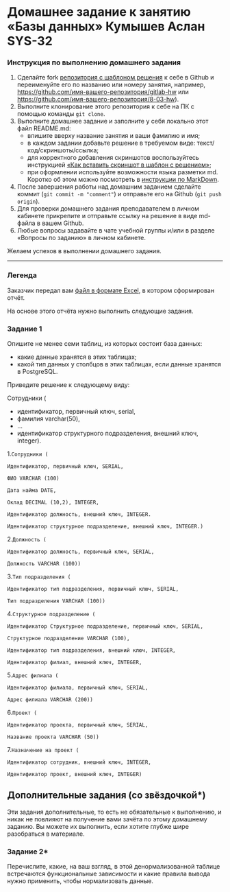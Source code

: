 # Домашнее задание к занятию «Базы данных» Кумышев Аслан SYS-32

### Инструкция по выполнению домашнего задания

1. Сделайте fork [репозитория c шаблоном решения](https://github.com/netology-code/sys-pattern-homework) к себе в Github и переименуйте его по названию или номеру занятия, например, https://github.com/имя-вашего-репозитория/gitlab-hw или https://github.com/имя-вашего-репозитория/8-03-hw).
2. Выполните клонирование этого репозитория к себе на ПК с помощью команды `git clone`.
3. Выполните домашнее задание и заполните у себя локально этот файл README.md:
   - впишите вверху название занятия и ваши фамилию и имя;
   - в каждом задании добавьте решение в требуемом виде: текст/код/скриншоты/ссылка;
   - для корректного добавления скриншотов воспользуйтесь инструкцией [«Как вставить скриншот в шаблон с решением»](https://github.com/netology-code/sys-pattern-homework/blob/main/screen-instruction.md);
   - при оформлении используйте возможности языка разметки md. Коротко об этом можно посмотреть в [инструкции по MarkDown](https://github.com/netology-code/sys-pattern-homework/blob/main/md-instruction.md).
4. После завершения работы над домашним заданием сделайте коммит (`git commit -m "comment"`) и отправьте его на Github (`git push origin`).
5. Для проверки домашнего задания преподавателем в личном кабинете прикрепите и отправьте ссылку на решение в виде md-файла в вашем Github.
6. Любые вопросы задавайте в чате учебной группы и/или в разделе «Вопросы по заданию» в личном кабинете.

Желаем успехов в выполнении домашнего задания.

---
### Легенда

Заказчик передал вам [файл в формате Excel](https://github.com/netology-code/sdb-homeworks/blob/main/resources/hw-12-1.xlsx), в котором сформирован отчёт. 

На основе этого отчёта нужно выполнить следующие задания.

### Задание 1

Опишите не менее семи таблиц, из которых состоит база данных:

- какие данные хранятся в этих таблицах;
- какой тип данных у столбцов в этих таблицах, если данные хранятся в PostgreSQL.

Приведите решение к следующему виду:

Сотрудники (

- идентификатор, первичный ключ, serial,
- фамилия varchar(50),
- ...
- идентификатор структурного подразделения, внешний ключ, integer).

1.`Сотрудники (`

`Идентификатор, первичный ключ, SERIAL,`

`ФИО VARCHAR (100)`

`Дата найма DATE,`

`Оклад DECIMAL (10,2), INTEGER,`

`Идентификатор должность, внешний ключ, INTEGER.`

`Идентификатор структурное подразделение, внешний ключ, INTEGER.)`

2.`Должность (`

`Идентификатор должность, первичный ключ, SERIAL,`

`Должность VARCHAR (100))`

3.`Тип подразделения (`

`Идентификатор тип подразделения, первичный ключ, SERIAL,`

`Тип подразделения VARCHAR (100))`

4.`Структурное подразделение (`

`Идентификатор Структурное подразделение, первичный ключ, SERIAL,`

`Структурное подразделение VARCHAR (100),`

`Идентификатор тип подразделения, внешний ключ, INTEGER,`

`Идентификатор филиал, внешний ключ, INTEGER,`

5.`Адрес филиала (`

`Идентификатор филиала, первичный ключ, SERIAL,`

`Адрес филиала VARCHAR (200))`

6.`Проект (`

`Идентификатор проекта, первичный ключ, SERIAL,`

`Название проекта VARCHAR (50))`

7.`Назначение на проект (`

`Идентификатор сотрудник, внешний ключ, INTEGER,`

`Идентификатор проект, внешний ключ, INTEGER)`

## Дополнительные задания (со звёздочкой*)
Эти задания дополнительные, то есть не обязательные к выполнению, и никак не повлияют на получение вами зачёта по этому домашнему заданию. Вы можете их выполнить, если хотите глубже шире разобраться в материале.


### Задание 2*

Перечислите, какие, на ваш взгляд, в этой денормализованной таблице встречаются функциональные зависимости и какие правила вывода нужно применить, чтобы нормализовать данные.
